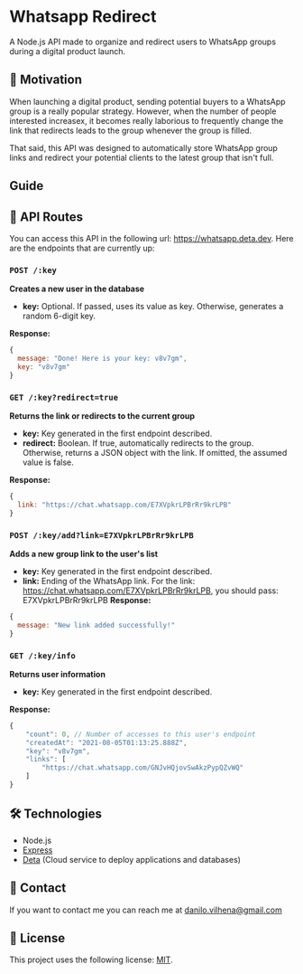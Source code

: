 # Whatsapp Redirect
A Node.js API made to organize and redirect users to WhatsApp groups during a digital product launch.

## 🧐 Motivation
When launching a digital product, sending potential buyers to a WhatsApp group is a really popular strategy. However, when the number of people interested increasex, it becomes really laborious to frequently change the link that redirects leads to the group whenever the group is filled. 

That said, this API was designed to automatically store WhatsApp group links and redirect your potential clients to the latest group that isn't full.

## Guide

## 🤖 API Routes
You can access this API in the following url: https://whatsapp.deta.dev. Here are the endpoints that are currently up:

### `POST /:key`  
**Creates a new user in the database**  
- **key:** Optional. If passed, uses its value as key. Otherwise, generates a random 6-digit key.  
  
**Response:**  
```js
{
  message: "Done! Here is your key: v8v7gm",
  key: "v8v7gm"
}
```

### `GET /:key?redirect=true`  
**Returns the link or redirects to the current group**  
- **key:** Key generated in the first endpoint described.
- **redirect:** Boolean. If true, automatically redirects to the group. Otherwise, returns a JSON object with the link. If omitted, the assumed value is false.

**Response:**  
```js
{
  link: "https://chat.whatsapp.com/E7XVpkrLPBrRr9krLPB"
}
```

### `POST /:key/add?link=E7XVpkrLPBrRr9krLPB`  
**Adds a new group link to the user's list**  
- **key:** Key generated in the first endpoint described.
- **link:** Ending of the WhatsApp link. For the link: https://chat.whatsapp.com/E7XVpkrLPBrRr9krLPB, you should pass: E7XVpkrLPBrRr9krLPB
**Response:**  
```js
{
  message: "New link added successfully!"
}
```

### `GET /:key/info`  
**Returns user information**  
- **key:** Key generated in the first endpoint described.

**Response:**  
```js
{
    "count": 0, // Number of accesses to this user's endpoint 
    "createdAt": "2021-08-05T01:13:25.888Z", 
    "key": "v8v7gm",
    "links": [
        "https://chat.whatsapp.com/GNJvHQjovSwAkzPypQZvWQ"
    ]
}
```

## 🛠 Technologies

- Node.js 
- <a href="https://expressjs.com">Express</a> 
- <a href="https://www.deta.sh">Deta</a> (Cloud service to deploy applications and databases)

## 👋 Contact
If you want to contact me you can reach me at danilo.vilhena@gmail.com

## 📙 License
This project uses the following license: <a href="https://github.com/danilovilhena/whatsapp-redirect/blob/main/LICENSE">MIT</a>.
